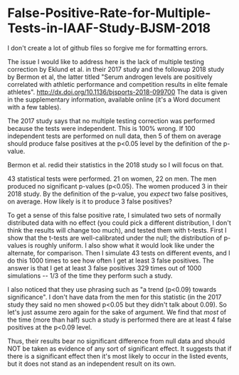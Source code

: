 # False-Positive-Rate-for-Multiple-Tests-in-IAAF-Study-BJSM-2018

I don't create a lot of github files so forgive me for formatting errors.

The issue I would like to address here is the lack of multiple testing correction by Eklund et al. in their 2017 study and the followup 2018 study by Bermon et al, the latter titled "Serum androgen levels are positively correlated with athletic performance and competition results in elite female athletes".  http://dx.doi.org/10.1136/bjsports-2018-099700  The data is given in the supplementary information, available online (it's a Word document with a few tables).

The 2017 study says that no multiple testing correction was performed because the tests were independent.  This is 100% wrong.  If 100 independent tests are performed on null data, then 5 of them on average should produce false positives at the p<0.05 level by the definition of the p-value.

Bermon et al. redid their statistics in the 2018 study so I will focus on that.

43 statistical tests were performed.  21 on women, 22 on men.  The men produced no significant p-values (p<0.05).  The women produced 3 in their 2018 study.  By the definition of the p-value, you *expect* two false positives, on average.  How likely is it to produce 3 false positives?

To get a sense of this false positive rate, I simulated two sets of normally distributed data with no effect (you could pick a different distribution, I don't think the results will change too much), and tested them with t-tests.  First I show that the t-tests are well-calibrated under the null; the distribution of p-values is roughly uniform.  I also show what it would look like under the alternate, for comparison.  Then I simulate 43 tests on different events, and I do this 1000 times to see how often I get at least 3 false positives.  The answer is that I get at least 3 false positives 329 times out of 1000 simulations -- 1/3 of the time they perform such a study.

I also noticed that they use phrasing such as "a trend (p<0.09) towards significance".  I don't have data from the men for this statistic (in the 2017 study they said no men showed p<0.05 but they didn't talk about 0.09).  So let's just assume zero again for the sake of argument.  We find that *most* of the time (more than half) such a study is performed there are at least 4 false positives at the p<0.09 level.

Thus, their results bear no significant difference from null data and should NOT be taken as evidence of any sort of significant effect.  It suggests that if there is a significant effect then it's most likely to occur in the listed events, but it does not stand as an independent result on its own.

